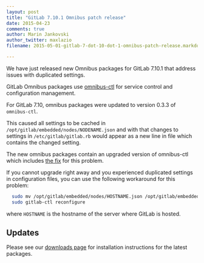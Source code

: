```yaml
---
layout: post
title: "GitLab 7.10.1 Omnibus patch release"
date: 2015-04-23
comments: true
author: Marin Jankovski
author_twitter: maxlazio
filename: 2015-05-01-gitlab-7-dot-10-dot-1-omnibus-patch-release.markdown

---
```


We have just released new Omnibus packages for GitLab 7.10.1 that address issues
with duplicated settings.

<!-- more -->

GitLab Omnibus packages use [omnibus-ctl](https://github.com/chef/omnibus-ctl) for
service control and configuration management.

For GitLab 7.10, omnibus packages were updated to version 0.3.3 of `omnibus-ctl`.

This caused all settings to be cached in `/opt/gitlab/embedded/nodes/NODENAME.json` and with
that changes to settings in `/etc/gitlab/gitlab.rb` would appear as a new line in
file which contains the changed setting.

The new omnibus packages contain an upgraded version of omnibus-ctl which includes [the fix](https://github.com/chef/omnibus-ctl/issues/24)
for this problem.

If you cannot upgrade right away and you experienced duplicated settings in configuration files, you can use the following workaround for
this problem:

```bash
  sudo mv /opt/gitlab/embedded/nodes/HOSTNAME.json /opt/gitlab/embedded/nodes/HOSTNAME.json.bak
  sudo gitlab-ctl reconfigure
```

where `HOSTNAME` is the hostname of the server where GitLab is hosted.


## Updates

Please see our [downloads page](/downloads) for installation instructions for
the latest packages.
